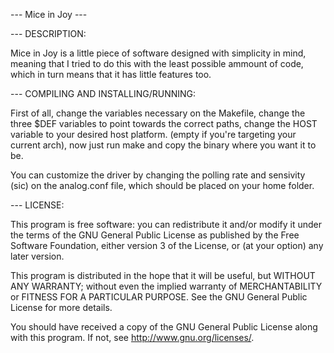 --- Mice in Joy ---

--- DESCRIPTION:

Mice in Joy is a little piece of software designed with simplicity in mind,
meaning that I tried to do this with the least possible ammount of code, which
in turn means that it has little features too.

--- COMPILING AND INSTALLING/RUNNING:

First of all, change the variables necessary on the Makefile, change the three
$DEF variables to point towards the correct paths, change the HOST variable to
your desired host platform. (empty if you're targeting your current arch), now 
just run make and copy the binary where you want it to be.

You can customize the driver by changing the polling rate and sensivity (sic)
on the analog.conf file, which should be placed on your home folder.

--- LICENSE:

This program is free software: you can redistribute it and/or modify
it under the terms of the GNU General Public License as published by
the Free Software Foundation, either version 3 of the License, or
(at your option) any later version.

This program is distributed in the hope that it will be useful,
but WITHOUT ANY WARRANTY; without even the implied warranty of
MERCHANTABILITY or FITNESS FOR A PARTICULAR PURPOSE.  See the
GNU General Public License for more details.

You should have received a copy of the GNU General Public License
along with this program.  If not, see <http://www.gnu.org/licenses/>.